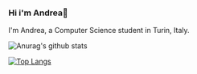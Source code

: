 ### Hi i'm Andrea👋

I'm Andrea, a Computer Science student in Turin, Italy.

![Anurag's github stats](https://github-readme-stats.vercel.app/api?username=petrelliandrea&hide=contribs,prs)


[![Top Langs](https://github-readme-stats.vercel.app/api/top-langs/?username=petrelliandrea)](https://github.com/anuraghazra/github-readme-stats)


<!--
**petrelliandrea/petrelliandrea** is a repository because its `README.md`


-->
